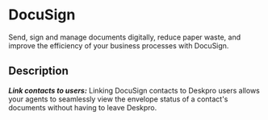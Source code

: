# DocuSign

Send, sign and manage documents digitally, reduce paper waste, and improve the efficiency of your business processes with DocuSign.

## Description

**_Link contacts to users:_** Linking DocuSign contacts to Deskpro users allows your agents to seamlessly view the envelope status of a contact's documents without having to leave Deskpro.
